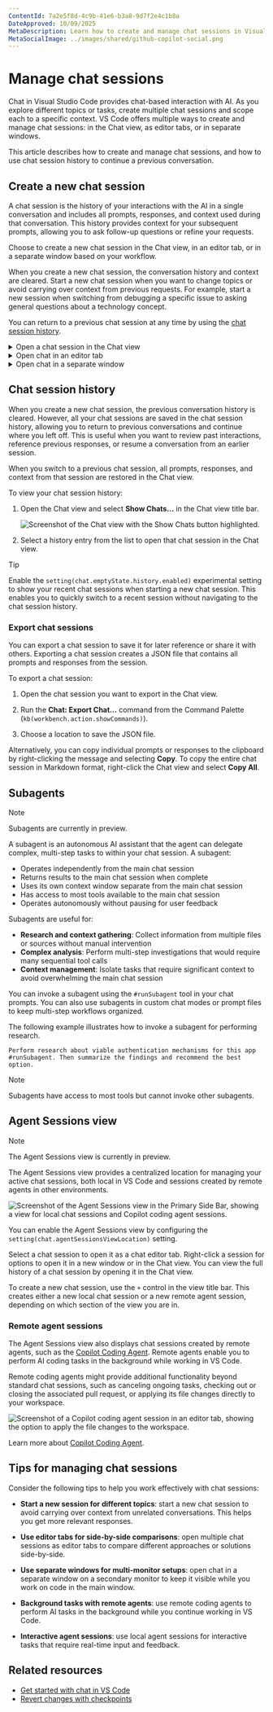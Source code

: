 ```yaml
---
ContentId: 7a2e5f8d-4c9b-41e6-b3a8-9d7f2e4c1b8a
DateApproved: 10/09/2025
MetaDescription: Learn how to create and manage chat sessions in Visual Studio Code, including opening chat in editor tabs, separate windows, and using chat session history.
MetaSocialImage: ../images/shared/github-copilot-social.png
---
```

# Manage chat sessions

Chat in Visual Studio Code provides chat-based interaction with AI. As you explore different topics or tasks, create multiple chat sessions and scope each to a specific context. VS Code offers multiple ways to create and manage chat sessions: in the Chat view, as editor tabs, or in separate windows.

This article describes how to create and manage chat sessions, and how to use chat session history to continue a previous conversation.

## Create a new chat session

A chat session is the history of your interactions with the AI in a single conversation and includes all prompts, responses, and context used during that conversation. This history provides context for your subsequent prompts, allowing you to ask follow-up questions or refine your requests.

Choose to create a new chat session in the Chat view, in an editor tab, or in a separate window based on your workflow.

When you create a new chat session, the conversation history and context are cleared. Start a new chat session when you want to change topics or avoid carrying over context from previous requests. For example, start a new session when switching from debugging a specific issue to asking general questions about a technology concept.

You can return to a previous chat session at any time by using the [chat session history](#chat-session-history).

<details>
<summary>Open a chat session in the Chat view</summary>

By default, the Chat view is located in the Secondary Side Bar in VS Code. This is useful when you want to have the chat experience open on the side and still have the Primary Side Bar available for other views, such as Explorer or Source Control.

To start a new chat session and clear the conversation history:

* Open the Chat view and select **New Chat** (`+`) or press `kb(workbench.action.chat.newChat)`

* Use the **Chat: New Chat** command from the Command Palette

</details>

<details>
<summary>Open chat in an editor tab</summary>

You can open a chat session as an editor tab to have the chat experience alongside your code files. This is useful when you want to have multiple chat sessions open at the same time, or when you want to arrange chat sessions side-by-side with code files.

To open a new chat session directly in an editor tab:

<!-- * Open the Chat view and select **New Chat** (`+`) > **New Chat Editor** -->

* Use the **Chat: New Chat Editor** command from the Command Palette

To open an existing chat session in an editor tab:

* Select the `...` icon in the top-right corner of the Chat view, and then select **Open Chat in Editor**

* Use the **Chat: Open Chat in Editor** command from the Command Palette

</details>

<details>
<summary>Open chat in a separate window</summary>

You can open a chat session in a separate, [floating window](/docs/configure/custom-layout.md#floating-windows). This is useful for multi-monitor setups or when you want to keep a chat session visible while working on code in the main window. To keep the Chat view on top of other windows, enable Always on Top mode.

You can open an existing chat session from the Chat view in a separate window, or you can create a new chat session directly in a new window.

To open a new chat session directly in a new window:

<!-- * Open the Chat view and select **New Chat** (`+`) > **New Chat** -->

* Use the **Chat: New Chat Window** command from the Command Palette

To open an existing chat session in a separate window:

* Select the `...` icon in the top-right corner of the Chat view, and then select **Open Chat in New Window**

* Use the **Chat: Open Chat in New Window** command from the Command Palette

</details>

## Chat session history

When you create a new chat session, the previous conversation history is cleared. However, all your chat sessions are saved in the chat session history, allowing you to return to previous conversations and continue where you left off. This is useful when you want to review past interactions, reference previous responses, or resume a conversation from an earlier session.

When you switch to a previous chat session, all prompts, responses, and context from that session are restored in the Chat view.

To view your chat session history:

1. Open the Chat view and select **Show Chats...** in the Chat view title bar.

    ![Screenshot of the Chat view with the Show Chats button highlighted.](../images/chat-sessions/copilot-chat-view-show-chats.png)

1. Select a history entry from the list to open that chat session in the Chat view.

> [!TIP]
> Enable the `setting(chat.emptyState.history.enabled)` experimental setting to show your recent chat sessions when starting a new chat session. This enables you to quickly switch to a recent session without navigating to the chat session history.

### Export chat sessions

You can export a chat session to save it for later reference or share it with others. Exporting a chat session creates a JSON file that contains all prompts and responses from the session.

To export a chat session:

1. Open the chat session you want to export in the Chat view.

1. Run the **Chat: Export Chat...** command from the Command Palette (`kb(workbench.action.showCommands)`).

1. Choose a location to save the JSON file.

Alternatively, you can copy individual prompts or responses to the clipboard by right-clicking the message and selecting **Copy**. To copy the entire chat session in Markdown format, right-click the Chat view and select **Copy All**.

## Subagents

> [!NOTE]
> Subagents are currently in preview.

A subagent is an autonomous AI assistant that the agent can delegate complex, multi-step tasks to within your chat session. A subagent:

* Operates independently from the main chat session
* Returns results to the main chat session when complete
* Uses its own context window separate from the main chat session
* Has access to most tools available to the main chat session
* Operates autonomously without pausing for user feedback

Subagents are useful for:

* **Research and context gathering**: Collect information from multiple files or sources without manual intervention
* **Complex analysis**: Perform multi-step investigations that would require many sequential tool calls
* **Context management**: Isolate tasks that require significant context to avoid overwhelming the main chat session

You can invoke a subagent using the `#runSubagent` tool in your chat prompts. You can also use subagents in custom chat modes or prompt files to keep multi-step workflows organized.

The following example illustrates how to invoke a subagent for performing research.

```text
Perform research about viable authentication mechanisms for this app #runSubagent. Then summarize the findings and recommend the best option.
```

> [!NOTE]
> Subagents have access to most tools but cannot invoke other subagents.

## Agent Sessions view

> [!NOTE]
> The Agent Sessions view is currently in preview.

The Agent Sessions view provides a centralized location for managing your active chat sessions, both local in VS Code and sessions created by remote agents in other environments.

![Screenshot of the Agent Sessions view in the Primary Side Bar, showing a view for local chat sessions and Copilot coding agent sessions.](../images/chat-sessions/agent-sessions-view.png)

You can enable the Agent Sessions view by configuring the `setting(chat.agentSessionsViewLocation)` setting.

Select a chat session to open it as a chat editor tab. Right-click a session for options to open it in a new window or in the Chat view. You can view the full history of a chat session by opening it in the Chat view.

To create a new chat session, use the `+` control in the view title bar. This creates either a new local chat session or a new remote agent session, depending on which section of the view you are in.

### Remote agent sessions

The Agent Sessions view also displays chat sessions created by remote agents, such as the [Copilot Coding Agent](/docs/copilot/copilot-coding-agent.md). Remote agents enable you to perform AI coding tasks in the background while working in VS Code.

Remote coding agents might provide additional functionality beyond standard chat sessions, such as canceling ongoing tasks, checking out or closing the associated pull request, or applying its file changes directly to your workspace.

![Screenshot of a Copilot coding agent session in an editor tab, showing the option to apply the file changes to the workspace.](../images/chat-sessions/copilot-coding-agent-apply.png)

Learn more about [Copilot Coding Agent](/docs/copilot/copilot-coding-agent.md).

## Tips for managing chat sessions

Consider the following tips to help you work effectively with chat sessions:

* **Start a new session for different topics**: start a new chat session to avoid carrying over context from unrelated conversations. This helps you get more relevant responses.

* **Use editor tabs for side-by-side comparisons**: open multiple chat sessions as editor tabs to compare different approaches or solutions side-by-side.

* **Use separate windows for multi-monitor setups**: open chat in a separate window on a secondary monitor to keep it visible while you work on code in the main window.

* **Background tasks with remote agents**: use remote coding agents to perform AI tasks in the background while you continue working in VS Code.

* **Interactive agent sessions**: use local agent sessions for interactive tasks that require real-time input and feedback.

## Related resources

* [Get started with chat in VS Code](/docs/copilot/chat/copilot-chat.md)
* [Revert changes with checkpoints](/docs/copilot/chat/chat-checkpoints.md)
